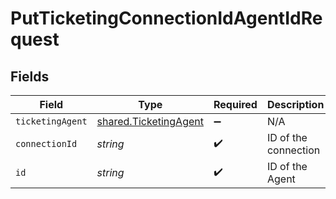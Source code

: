 # PutTicketingConnectionIdAgentIdRequest


## Fields

| Field                                                          | Type                                                           | Required                                                       | Description                                                    |
| -------------------------------------------------------------- | -------------------------------------------------------------- | -------------------------------------------------------------- | -------------------------------------------------------------- |
| `ticketingAgent`                                               | [shared.TicketingAgent](../../models/shared/ticketingagent.md) | :heavy_minus_sign:                                             | N/A                                                            |
| `connectionId`                                                 | *string*                                                       | :heavy_check_mark:                                             | ID of the connection                                           |
| `id`                                                           | *string*                                                       | :heavy_check_mark:                                             | ID of the Agent                                                |